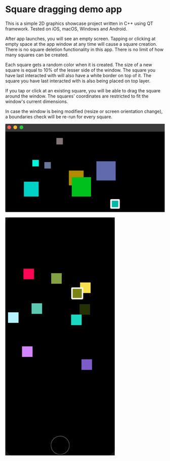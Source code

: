 # Square dragging demo app
This is a simple 2D graphics showcase project written in C++ using QT framework. Tested on iOS, macOS, Windows and Android.

After app launches, you will see an empty screen. Tapping or clicking at empty space at the app window at any time will cause a square creation. There is no square deletion functionality in this app. There is no limit of how many squares can be created.

Each square gets a random color when it is created. The size of a new square is equal to 10% of the lesser side of the window. The square you have last interacted with will also have a white border on top of it. The square you have last interacted with is also being placed on top layer.

If you tap or click at an existing square, you will be able to drag the square around the window. The squares' coordinates are restricted to fit the window's current dimensions.

In case the window is being modified (resize or screen orientation change), a boundaries check will be re-run for every square.

![img.png](screenshots/img.png)

![img.png](screenshots/img2.png)
